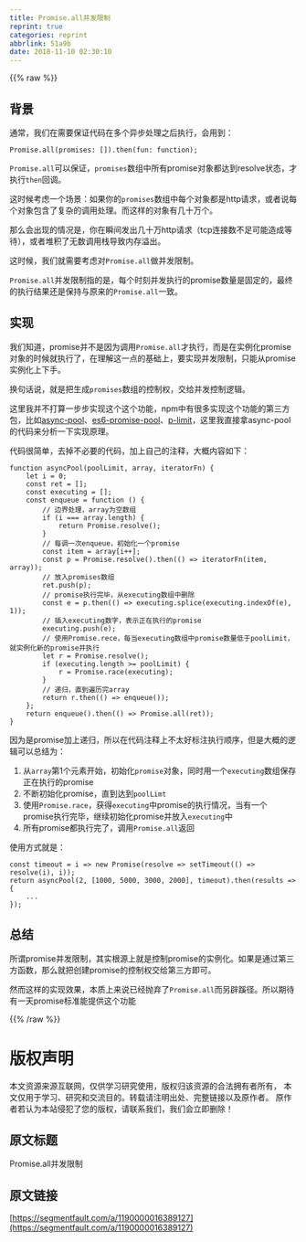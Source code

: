 ```yaml
---
title: Promise.all并发限制
reprint: true
categories: reprint
abbrlink: 51a9b
date: 2018-11-10 02:30:10
---
```


{{% raw %}}
<h2 id="articleHeader0">&#x80CC;&#x666F;</h2><p>&#x901A;&#x5E38;&#xFF0C;&#x6211;&#x4EEC;&#x5728;&#x9700;&#x8981;&#x4FDD;&#x8BC1;&#x4EE3;&#x7801;&#x5728;&#x591A;&#x4E2A;&#x5F02;&#x6B65;&#x5904;&#x7406;&#x4E4B;&#x540E;&#x6267;&#x884C;&#xFF0C;&#x4F1A;&#x7528;&#x5230;&#xFF1A;</p><div class="widget-codetool" style="display:none"><div class="widget-codetool--inner"><span class="selectCode code-tool" data-toggle="tooltip" data-placement="top" title="" data-original-title="&#x5168;&#x9009;"></span> <span type="button" class="copyCode code-tool" data-toggle="tooltip" data-placement="top" data-clipboard-text="Promise.all(promises: []).then(fun: function);" title="" data-original-title="&#x590D;&#x5236;"></span> <span type="button" class="saveToNote code-tool" data-toggle="tooltip" data-placement="top" title="" data-original-title="&#x653E;&#x8FDB;&#x7B14;&#x8BB0;"></span></div></div><pre class="hljs crystal"><code style="word-break:break-word;white-space:initial">Promise.all(<span class="hljs-symbol">promises:</span> []).<span class="hljs-keyword">then</span>(<span class="hljs-function"><span class="hljs-keyword">fun</span>: <span class="hljs-title">function</span></span>);</code></pre><p><code>Promise.all</code>&#x53EF;&#x4EE5;&#x4FDD;&#x8BC1;&#xFF0C;<code>promises</code>&#x6570;&#x7EC4;&#x4E2D;&#x6240;&#x6709;promise&#x5BF9;&#x8C61;&#x90FD;&#x8FBE;&#x5230;resolve&#x72B6;&#x6001;&#xFF0C;&#x624D;&#x6267;&#x884C;<code>then</code>&#x56DE;&#x8C03;&#x3002;</p><p>&#x8FD9;&#x65F6;&#x5019;&#x8003;&#x8651;&#x4E00;&#x4E2A;&#x573A;&#x666F;&#xFF1A;&#x5982;&#x679C;&#x4F60;&#x7684;<code>promises</code>&#x6570;&#x7EC4;&#x4E2D;&#x6BCF;&#x4E2A;&#x5BF9;&#x8C61;&#x90FD;&#x662F;http&#x8BF7;&#x6C42;&#xFF0C;&#x6216;&#x8005;&#x8BF4;&#x6BCF;&#x4E2A;&#x5BF9;&#x8C61;&#x5305;&#x542B;&#x4E86;&#x590D;&#x6742;&#x7684;&#x8C03;&#x7528;&#x5904;&#x7406;&#x3002;&#x800C;&#x8FD9;&#x6837;&#x7684;&#x5BF9;&#x8C61;&#x6709;&#x51E0;&#x5341;&#x4E07;&#x4E2A;&#x3002;</p><p>&#x90A3;&#x4E48;&#x4F1A;&#x51FA;&#x73B0;&#x7684;&#x60C5;&#x51B5;&#x662F;&#xFF0C;&#x4F60;&#x5728;&#x77AC;&#x95F4;&#x53D1;&#x51FA;&#x51E0;&#x5341;&#x4E07;http&#x8BF7;&#x6C42;&#xFF08;tcp&#x8FDE;&#x63A5;&#x6570;&#x4E0D;&#x8DB3;&#x53EF;&#x80FD;&#x9020;&#x6210;&#x7B49;&#x5F85;&#xFF09;&#xFF0C;&#x6216;&#x8005;&#x5806;&#x79EF;&#x4E86;&#x65E0;&#x6570;&#x8C03;&#x7528;&#x6808;&#x5BFC;&#x81F4;&#x5185;&#x5B58;&#x6EA2;&#x51FA;&#x3002;</p><p>&#x8FD9;&#x65F6;&#x5019;&#xFF0C;&#x6211;&#x4EEC;&#x5C31;&#x9700;&#x8981;&#x8003;&#x8651;&#x5BF9;<code>Promise.all</code>&#x505A;&#x5E76;&#x53D1;&#x9650;&#x5236;&#x3002;</p><p><code>Promise.all</code>&#x5E76;&#x53D1;&#x9650;&#x5236;&#x6307;&#x7684;&#x662F;&#xFF0C;&#x6BCF;&#x4E2A;&#x65F6;&#x523B;&#x5E76;&#x53D1;&#x6267;&#x884C;&#x7684;promise&#x6570;&#x91CF;&#x662F;&#x56FA;&#x5B9A;&#x7684;&#xFF0C;&#x6700;&#x7EC8;&#x7684;&#x6267;&#x884C;&#x7ED3;&#x679C;&#x8FD8;&#x662F;&#x4FDD;&#x6301;&#x4E0E;&#x539F;&#x6765;&#x7684;<code>Promise.all</code>&#x4E00;&#x81F4;&#x3002;</p><h2 id="articleHeader1">&#x5B9E;&#x73B0;</h2><p>&#x6211;&#x4EEC;&#x77E5;&#x9053;&#xFF0C;promise&#x5E76;&#x4E0D;&#x662F;&#x56E0;&#x4E3A;&#x8C03;&#x7528;<code>Promise.all</code>&#x624D;&#x6267;&#x884C;&#xFF0C;&#x800C;&#x662F;&#x5728;&#x5B9E;&#x4F8B;&#x5316;promise&#x5BF9;&#x8C61;&#x7684;&#x65F6;&#x5019;&#x5C31;&#x6267;&#x884C;&#x4E86;&#xFF0C;&#x5728;&#x7406;&#x89E3;&#x8FD9;&#x4E00;&#x70B9;&#x7684;&#x57FA;&#x7840;&#x4E0A;&#xFF0C;&#x8981;&#x5B9E;&#x73B0;&#x5E76;&#x53D1;&#x9650;&#x5236;&#xFF0C;&#x53EA;&#x80FD;&#x4ECE;promise&#x5B9E;&#x4F8B;&#x5316;&#x4E0A;&#x4E0B;&#x624B;&#x3002;</p><p>&#x6362;&#x53E5;&#x8BDD;&#x8BF4;&#xFF0C;&#x5C31;&#x662F;&#x628A;&#x751F;&#x6210;<code>promises</code>&#x6570;&#x7EC4;&#x7684;&#x63A7;&#x5236;&#x6743;&#xFF0C;&#x4EA4;&#x7ED9;&#x5E76;&#x53D1;&#x63A7;&#x5236;&#x903B;&#x8F91;&#x3002;</p><p>&#x8FD9;&#x91CC;&#x6211;&#x5E76;&#x4E0D;&#x6253;&#x7B97;&#x4E00;&#x6B65;&#x6B65;&#x5B9E;&#x73B0;&#x8FD9;&#x4E2A;&#x8FD9;&#x4E2A;&#x529F;&#x80FD;&#xFF0C;npm&#x4E2D;&#x6709;&#x5F88;&#x591A;&#x5B9E;&#x73B0;&#x8FD9;&#x4E2A;&#x529F;&#x80FD;&#x7684;&#x7B2C;&#x4E09;&#x65B9;&#x5305;&#xFF0C;&#x6BD4;&#x5982;<a href="https://www.npmjs.com/package/tiny-async-pool" rel="nofollow noreferrer" target="_blank">async-pool</a>&#x3001;<a href="https://www.npmjs.com/package/es6-promise-pool" rel="nofollow noreferrer" target="_blank">es6-promise-pool</a>&#x3001;<a href="https://www.npmjs.com/package/p-limit" rel="nofollow noreferrer" target="_blank">p-limit</a>&#xFF0C;&#x8FD9;&#x91CC;&#x6211;&#x76F4;&#x63A5;&#x62FF;async-pool&#x7684;&#x4EE3;&#x7801;&#x6765;&#x5206;&#x6790;&#x4E00;&#x4E0B;&#x5B9E;&#x73B0;&#x539F;&#x7406;&#x3002;</p><p>&#x4EE3;&#x7801;&#x5F88;&#x7B80;&#x5355;&#xFF0C;&#x53BB;&#x6389;&#x4E0D;&#x5FC5;&#x8981;&#x7684;&#x4EE3;&#x7801;&#xFF0C;&#x52A0;&#x4E0A;&#x81EA;&#x5DF1;&#x7684;&#x6CE8;&#x91CA;&#xFF0C;&#x5927;&#x6982;&#x5185;&#x5BB9;&#x5982;&#x4E0B;&#xFF1A;</p><div class="widget-codetool" style="display:none"><div class="widget-codetool--inner"><span class="selectCode code-tool" data-toggle="tooltip" data-placement="top" title="" data-original-title="&#x5168;&#x9009;"></span> <span type="button" class="copyCode code-tool" data-toggle="tooltip" data-placement="top" data-clipboard-text="function asyncPool(poolLimit, array, iteratorFn) {
    let i = 0;
    const ret = [];
    const executing = [];
    const enqueue = function () {
        // &#x8FB9;&#x754C;&#x5904;&#x7406;&#xFF0C;array&#x4E3A;&#x7A7A;&#x6570;&#x7EC4;
        if (i === array.length) {
            return Promise.resolve();
        }
        // &#x6BCF;&#x8C03;&#x4E00;&#x6B21;enqueue&#xFF0C;&#x521D;&#x59CB;&#x5316;&#x4E00;&#x4E2A;promise
        const item = array[i++];
        const p = Promise.resolve().then(() =&gt; iteratorFn(item, array));
        // &#x653E;&#x5165;promises&#x6570;&#x7EC4;
        ret.push(p);
        // promise&#x6267;&#x884C;&#x5B8C;&#x6BD5;&#xFF0C;&#x4ECE;executing&#x6570;&#x7EC4;&#x4E2D;&#x5220;&#x9664;
        const e = p.then(() =&gt; executing.splice(executing.indexOf(e), 1));
        // &#x63D2;&#x5165;executing&#x6570;&#x5B57;&#xFF0C;&#x8868;&#x793A;&#x6B63;&#x5728;&#x6267;&#x884C;&#x7684;promise
        executing.push(e);
        // &#x4F7F;&#x7528;Promise.rece&#xFF0C;&#x6BCF;&#x5F53;executing&#x6570;&#x7EC4;&#x4E2D;promise&#x6570;&#x91CF;&#x4F4E;&#x4E8E;poolLimit&#xFF0C;&#x5C31;&#x5B9E;&#x4F8B;&#x5316;&#x65B0;&#x7684;promise&#x5E76;&#x6267;&#x884C;
        let r = Promise.resolve();
        if (executing.length &gt;= poolLimit) {
            r = Promise.race(executing);
        }
        // &#x9012;&#x5F52;&#xFF0C;&#x76F4;&#x5230;&#x904D;&#x5386;&#x5B8C;array
        return r.then(() =&gt; enqueue());
    };
    return enqueue().then(() =&gt; Promise.all(ret));
}" title="" data-original-title="&#x590D;&#x5236;"></span> <span type="button" class="saveToNote code-tool" data-toggle="tooltip" data-placement="top" title="" data-original-title="&#x653E;&#x8FDB;&#x7B14;&#x8BB0;"></span></div></div><pre class="hljs javascript"><code><span class="hljs-function"><span class="hljs-keyword">function</span> <span class="hljs-title">asyncPool</span>(<span class="hljs-params">poolLimit, array, iteratorFn</span>) </span>{
    <span class="hljs-keyword">let</span> i = <span class="hljs-number">0</span>;
    <span class="hljs-keyword">const</span> ret = [];
    <span class="hljs-keyword">const</span> executing = [];
    <span class="hljs-keyword">const</span> enqueue = <span class="hljs-function"><span class="hljs-keyword">function</span> (<span class="hljs-params"></span>) </span>{
        <span class="hljs-comment">// &#x8FB9;&#x754C;&#x5904;&#x7406;&#xFF0C;array&#x4E3A;&#x7A7A;&#x6570;&#x7EC4;</span>
        <span class="hljs-keyword">if</span> (i === array.length) {
            <span class="hljs-keyword">return</span> <span class="hljs-built_in">Promise</span>.resolve();
        }
        <span class="hljs-comment">// &#x6BCF;&#x8C03;&#x4E00;&#x6B21;enqueue&#xFF0C;&#x521D;&#x59CB;&#x5316;&#x4E00;&#x4E2A;promise</span>
        <span class="hljs-keyword">const</span> item = array[i++];
        <span class="hljs-keyword">const</span> p = <span class="hljs-built_in">Promise</span>.resolve().then(<span class="hljs-function"><span class="hljs-params">()</span> =&gt;</span> iteratorFn(item, array));
        <span class="hljs-comment">// &#x653E;&#x5165;promises&#x6570;&#x7EC4;</span>
        ret.push(p);
        <span class="hljs-comment">// promise&#x6267;&#x884C;&#x5B8C;&#x6BD5;&#xFF0C;&#x4ECE;executing&#x6570;&#x7EC4;&#x4E2D;&#x5220;&#x9664;</span>
        <span class="hljs-keyword">const</span> e = p.then(<span class="hljs-function"><span class="hljs-params">()</span> =&gt;</span> executing.splice(executing.indexOf(e), <span class="hljs-number">1</span>));
        <span class="hljs-comment">// &#x63D2;&#x5165;executing&#x6570;&#x5B57;&#xFF0C;&#x8868;&#x793A;&#x6B63;&#x5728;&#x6267;&#x884C;&#x7684;promise</span>
        executing.push(e);
        <span class="hljs-comment">// &#x4F7F;&#x7528;Promise.rece&#xFF0C;&#x6BCF;&#x5F53;executing&#x6570;&#x7EC4;&#x4E2D;promise&#x6570;&#x91CF;&#x4F4E;&#x4E8E;poolLimit&#xFF0C;&#x5C31;&#x5B9E;&#x4F8B;&#x5316;&#x65B0;&#x7684;promise&#x5E76;&#x6267;&#x884C;</span>
        <span class="hljs-keyword">let</span> r = <span class="hljs-built_in">Promise</span>.resolve();
        <span class="hljs-keyword">if</span> (executing.length &gt;= poolLimit) {
            r = <span class="hljs-built_in">Promise</span>.race(executing);
        }
        <span class="hljs-comment">// &#x9012;&#x5F52;&#xFF0C;&#x76F4;&#x5230;&#x904D;&#x5386;&#x5B8C;array</span>
        <span class="hljs-keyword">return</span> r.then(<span class="hljs-function"><span class="hljs-params">()</span> =&gt;</span> enqueue());
    };
    <span class="hljs-keyword">return</span> enqueue().then(<span class="hljs-function"><span class="hljs-params">()</span> =&gt;</span> <span class="hljs-built_in">Promise</span>.all(ret));
}</code></pre><p>&#x56E0;&#x4E3A;&#x662F;promise&#x52A0;&#x4E0A;&#x9012;&#x5F52;&#xFF0C;&#x6240;&#x4EE5;&#x5728;&#x4EE3;&#x7801;&#x6CE8;&#x91CA;&#x4E0A;&#x4E0D;&#x592A;&#x597D;&#x6807;&#x6CE8;&#x6267;&#x884C;&#x987A;&#x5E8F;&#xFF0C;&#x4F46;&#x662F;&#x5927;&#x6982;&#x7684;&#x903B;&#x8F91;&#x53EF;&#x4EE5;&#x603B;&#x7ED3;&#x4E3A;&#xFF1A;</p><ol><li>&#x4ECE;<code>array</code>&#x7B2C;1&#x4E2A;&#x5143;&#x7D20;&#x5F00;&#x59CB;&#xFF0C;&#x521D;&#x59CB;&#x5316;<code>promise</code>&#x5BF9;&#x8C61;&#xFF0C;&#x540C;&#x65F6;&#x7528;&#x4E00;&#x4E2A;<code>executing</code>&#x6570;&#x7EC4;&#x4FDD;&#x5B58;&#x6B63;&#x5728;&#x6267;&#x884C;&#x7684;promise</li><li>&#x4E0D;&#x65AD;&#x521D;&#x59CB;&#x5316;promise&#xFF0C;&#x76F4;&#x5230;&#x8FBE;&#x5230;<code>poolLimt</code></li><li>&#x4F7F;&#x7528;<code>Promise.race</code>&#xFF0C;&#x83B7;&#x5F97;<code>executing</code>&#x4E2D;promise&#x7684;&#x6267;&#x884C;&#x60C5;&#x51B5;&#xFF0C;&#x5F53;&#x6709;&#x4E00;&#x4E2A;promise&#x6267;&#x884C;&#x5B8C;&#x6BD5;&#xFF0C;&#x7EE7;&#x7EED;&#x521D;&#x59CB;&#x5316;promise&#x5E76;&#x653E;&#x5165;<code>executing</code>&#x4E2D;</li><li>&#x6240;&#x6709;promise&#x90FD;&#x6267;&#x884C;&#x5B8C;&#x4E86;&#xFF0C;&#x8C03;&#x7528;<code>Promise.all</code>&#x8FD4;&#x56DE;</li></ol><p>&#x4F7F;&#x7528;&#x65B9;&#x5F0F;&#x5C31;&#x662F;&#xFF1A;</p><div class="widget-codetool" style="display:none"><div class="widget-codetool--inner"><span class="selectCode code-tool" data-toggle="tooltip" data-placement="top" title="" data-original-title="&#x5168;&#x9009;"></span> <span type="button" class="copyCode code-tool" data-toggle="tooltip" data-placement="top" data-clipboard-text="const timeout = i =&gt; new Promise(resolve =&gt; setTimeout(() =&gt; resolve(i), i));
return asyncPool(2, [1000, 5000, 3000, 2000], timeout).then(results =&gt; {
    ...
});" title="" data-original-title="&#x590D;&#x5236;"></span> <span type="button" class="saveToNote code-tool" data-toggle="tooltip" data-placement="top" title="" data-original-title="&#x653E;&#x8FDB;&#x7B14;&#x8BB0;"></span></div></div><pre class="hljs javascript"><code><span class="hljs-keyword">const</span> timeout = <span class="hljs-function"><span class="hljs-params">i</span> =&gt;</span> <span class="hljs-keyword">new</span> <span class="hljs-built_in">Promise</span>(<span class="hljs-function"><span class="hljs-params">resolve</span> =&gt;</span> setTimeout(<span class="hljs-function"><span class="hljs-params">()</span> =&gt;</span> resolve(i), i));
<span class="hljs-keyword">return</span> asyncPool(<span class="hljs-number">2</span>, [<span class="hljs-number">1000</span>, <span class="hljs-number">5000</span>, <span class="hljs-number">3000</span>, <span class="hljs-number">2000</span>], timeout).then(<span class="hljs-function"><span class="hljs-params">results</span> =&gt;</span> {
    ...
});</code></pre><h2 id="articleHeader2">&#x603B;&#x7ED3;</h2><p>&#x6240;&#x8C13;promise&#x5E76;&#x53D1;&#x9650;&#x5236;&#xFF0C;&#x5176;&#x5B9E;&#x6839;&#x6E90;&#x4E0A;&#x5C31;&#x662F;&#x63A7;&#x5236;promise&#x7684;&#x5B9E;&#x4F8B;&#x5316;&#x3002;&#x5982;&#x679C;&#x662F;&#x901A;&#x8FC7;&#x7B2C;&#x4E09;&#x65B9;&#x51FD;&#x6570;&#xFF0C;&#x90A3;&#x4E48;&#x5C31;&#x628A;&#x521B;&#x5EFA;promise&#x7684;&#x63A7;&#x5236;&#x6743;&#x4EA4;&#x7ED9;&#x7B2C;&#x4E09;&#x65B9;&#x5373;&#x53EF;&#x3002;</p><p>&#x7136;&#x800C;&#x8FD9;&#x6837;&#x7684;&#x5B9E;&#x73B0;&#x6548;&#x679C;&#xFF0C;&#x672C;&#x8D28;&#x4E0A;&#x6765;&#x8BF4;&#x5DF2;&#x7ECF;&#x629B;&#x5F03;&#x4E86;<code>Promise.all</code>&#x800C;&#x53E6;&#x8F9F;&#x8E4A;&#x5F84;&#x3002;&#x6240;&#x4EE5;&#x671F;&#x5F85;&#x6709;&#x4E00;&#x5929;promise&#x6807;&#x51C6;&#x80FD;&#x63D0;&#x4F9B;&#x8FD9;&#x4E2A;&#x529F;&#x80FD;</p>
{{% /raw %}}

# 版权声明
本文资源来源互联网，仅供学习研究使用，版权归该资源的合法拥有者所有，
本文仅用于学习、研究和交流目的。转载请注明出处、完整链接以及原作者。
原作者若认为本站侵犯了您的版权，请联系我们，我们会立即删除！

## 原文标题
Promise.all并发限制

## 原文链接
[https://segmentfault.com/a/1190000016389127](https://segmentfault.com/a/1190000016389127)

